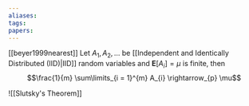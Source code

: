 ```yaml
---
aliases: 
tags: 
papers:
---
```

[[beyer1999nearest]]
Let $A_{1}, A_{2}, \ldots$ be [[Independent and Identically Distributed (IID)|IID]] random variables and $\mathbf{E}[A_{i}] = \mu$ is finite, then
$$\frac{1}{m} \sum\limits_{i = 1}^{m} A_{i} \rightarrow_{p} \mu$$

![[Slutsky's Theorem]]


